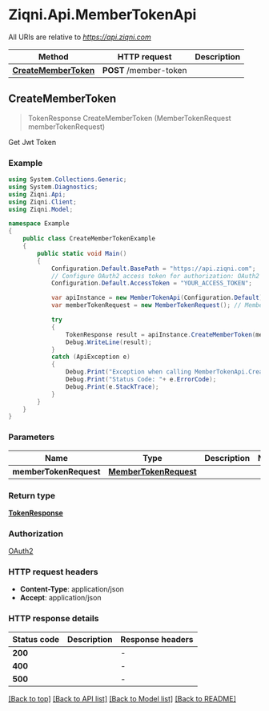 # Ziqni.Api.MemberTokenApi

All URIs are relative to *https://api.ziqni.com*

Method | HTTP request | Description
------------- | ------------- | -------------
[**CreateMemberToken**](MemberTokenApi.md#createmembertoken) | **POST** /member-token | 



## CreateMemberToken

> TokenResponse CreateMemberToken (MemberTokenRequest memberTokenRequest)



Get Jwt Token

### Example

```csharp
using System.Collections.Generic;
using System.Diagnostics;
using Ziqni.Api;
using Ziqni.Client;
using Ziqni.Model;

namespace Example
{
    public class CreateMemberTokenExample
    {
        public static void Main()
        {
            Configuration.Default.BasePath = "https://api.ziqni.com";
            // Configure OAuth2 access token for authorization: OAuth2
            Configuration.Default.AccessToken = "YOUR_ACCESS_TOKEN";

            var apiInstance = new MemberTokenApi(Configuration.Default);
            var memberTokenRequest = new MemberTokenRequest(); // MemberTokenRequest | 

            try
            {
                TokenResponse result = apiInstance.CreateMemberToken(memberTokenRequest);
                Debug.WriteLine(result);
            }
            catch (ApiException e)
            {
                Debug.Print("Exception when calling MemberTokenApi.CreateMemberToken: " + e.Message );
                Debug.Print("Status Code: "+ e.ErrorCode);
                Debug.Print(e.StackTrace);
            }
        }
    }
}
```

### Parameters


Name | Type | Description  | Notes
------------- | ------------- | ------------- | -------------
 **memberTokenRequest** | [**MemberTokenRequest**](MemberTokenRequest.md)|  | 

### Return type

[**TokenResponse**](TokenResponse.md)

### Authorization

[OAuth2](../README.md#OAuth2)

### HTTP request headers

- **Content-Type**: application/json
- **Accept**: application/json


### HTTP response details
| Status code | Description | Response headers |
|-------------|-------------|------------------|
| **200** |  |  -  |
| **400** |  |  -  |
| **500** |  |  -  |

[[Back to top]](#)
[[Back to API list]](../README.md#documentation-for-api-endpoints)
[[Back to Model list]](../README.md#documentation-for-models)
[[Back to README]](../README.md)


